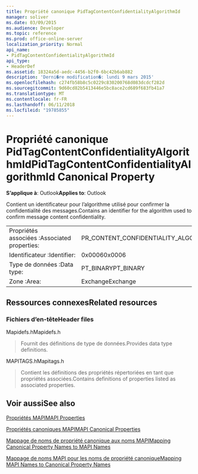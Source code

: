 ```yaml
---
title: Propriété canonique PidTagContentConfidentialityAlgorithmId
manager: soliver
ms.date: 03/09/2015
ms.audience: Developer
ms.topic: reference
ms.prod: office-online-server
localization_priority: Normal
api_name:
- PidTagContentConfidentialityAlgorithmId
api_type:
- HeaderDef
ms.assetid: 18324a5d-aedc-4456-b2f0-6bc42b6ab882
description: 'Derni�re modification�: lundi 9 mars 2015'
ms.openlocfilehash: c274fb58b8c5c0229c830200768d083dcdcf282d
ms.sourcegitcommit: 9d60cd82b5413446e5bc8ace2cd689f683fb41a7
ms.translationtype: MT
ms.contentlocale: fr-FR
ms.lasthandoff: 06/11/2018
ms.locfileid: "19785855"
---
```

# <a name="pidtagcontentconfidentialityalgorithmid-canonical-property"></a><span data-ttu-id="0a365-103">Propriété canonique PidTagContentConfidentialityAlgorithmId</span><span class="sxs-lookup"><span data-stu-id="0a365-103">PidTagContentConfidentialityAlgorithmId Canonical Property</span></span>

  
  
<span data-ttu-id="0a365-104">**S’applique à**: Outlook</span><span class="sxs-lookup"><span data-stu-id="0a365-104">**Applies to**: Outlook</span></span> 
  
<span data-ttu-id="0a365-105">Contient un identificateur pour l’algorithme utilisé pour confirmer la confidentialité des messages.</span><span class="sxs-lookup"><span data-stu-id="0a365-105">Contains an identifier for the algorithm used to confirm message content confidentiality.</span></span>
  
|||
|:-----|:-----|
|<span data-ttu-id="0a365-106">Propriétés associées :</span><span class="sxs-lookup"><span data-stu-id="0a365-106">Associated properties:</span></span>  <br/> |<span data-ttu-id="0a365-107">PR_CONTENT_CONFIDENTIALITY_ALGORITHM_ID</span><span class="sxs-lookup"><span data-stu-id="0a365-107">PR_CONTENT_CONFIDENTIALITY_ALGORITHM_ID</span></span>  <br/> |
|<span data-ttu-id="0a365-108">Identificateur :</span><span class="sxs-lookup"><span data-stu-id="0a365-108">Identifier:</span></span>  <br/> |<span data-ttu-id="0a365-109">0x0006</span><span class="sxs-lookup"><span data-stu-id="0a365-109">0x0006</span></span>  <br/> |
|<span data-ttu-id="0a365-110">Type de données :</span><span class="sxs-lookup"><span data-stu-id="0a365-110">Data type:</span></span>  <br/> |<span data-ttu-id="0a365-111">PT_BINARY</span><span class="sxs-lookup"><span data-stu-id="0a365-111">PT_BINARY</span></span>  <br/> |
|<span data-ttu-id="0a365-112">Zone :</span><span class="sxs-lookup"><span data-stu-id="0a365-112">Area:</span></span>  <br/> |<span data-ttu-id="0a365-113">Exchange</span><span class="sxs-lookup"><span data-stu-id="0a365-113">Exchange</span></span>  <br/> |
   
## <a name="related-resources"></a><span data-ttu-id="0a365-114">Ressources connexes</span><span class="sxs-lookup"><span data-stu-id="0a365-114">Related resources</span></span>

### <a name="header-files"></a><span data-ttu-id="0a365-115">Fichiers d’en-tête</span><span class="sxs-lookup"><span data-stu-id="0a365-115">Header files</span></span>

<span data-ttu-id="0a365-116">Mapidefs.h</span><span class="sxs-lookup"><span data-stu-id="0a365-116">Mapidefs.h</span></span>
  
> <span data-ttu-id="0a365-117">Fournit des définitions de type de données.</span><span class="sxs-lookup"><span data-stu-id="0a365-117">Provides data type definitions.</span></span>
    
<span data-ttu-id="0a365-118">MAPITAGS.h</span><span class="sxs-lookup"><span data-stu-id="0a365-118">Mapitags.h</span></span>
  
> <span data-ttu-id="0a365-119">Contient les définitions des propriétés répertoriées en tant que propriétés associées.</span><span class="sxs-lookup"><span data-stu-id="0a365-119">Contains definitions of properties listed as associated properties.</span></span>
    
## <a name="see-also"></a><span data-ttu-id="0a365-120">Voir aussi</span><span class="sxs-lookup"><span data-stu-id="0a365-120">See also</span></span>



[<span data-ttu-id="0a365-121">Propriétés MAPI</span><span class="sxs-lookup"><span data-stu-id="0a365-121">MAPI Properties</span></span>](mapi-properties.md)
  
[<span data-ttu-id="0a365-122">Propriétés canoniques MAPI</span><span class="sxs-lookup"><span data-stu-id="0a365-122">MAPI Canonical Properties</span></span>](mapi-canonical-properties.md)
  
[<span data-ttu-id="0a365-123">Mappage de noms de propriété canonique aux noms MAPI</span><span class="sxs-lookup"><span data-stu-id="0a365-123">Mapping Canonical Property Names to MAPI Names</span></span>](mapping-canonical-property-names-to-mapi-names.md)
  
[<span data-ttu-id="0a365-124">Mappage de noms MAPI pour les noms de propriété canonique</span><span class="sxs-lookup"><span data-stu-id="0a365-124">Mapping MAPI Names to Canonical Property Names</span></span>](mapping-mapi-names-to-canonical-property-names.md)

